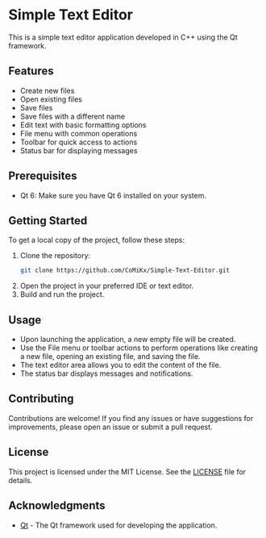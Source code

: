 # Simple Text Editor

This is a simple text editor application developed in C++ using the Qt framework.

## Features

- Create new files
- Open existing files
- Save files
- Save files with a different name
- Edit text with basic formatting options
- File menu with common operations
- Toolbar for quick access to actions
- Status bar for displaying messages

## Prerequisites

- Qt 6: Make sure you have Qt 6 installed on your system.

## Getting Started

To get a local copy of the project, follow these steps:

1. Clone the repository:
    ```bash
    git clone https://github.com/CoMiKx/Simple-Text-Editor.git
    ```
2. Open the project in your preferred IDE or text editor.
3. Build and run the project.

## Usage

- Upon launching the application, a new empty file will be created.
- Use the File menu or toolbar actions to perform operations like creating a new file, opening an existing file, and saving the file.
- The text editor area allows you to edit the content of the file.
- The status bar displays messages and notifications.

## Contributing

Contributions are welcome! If you find any issues or have suggestions for improvements, please open an issue or submit a pull request.

## License

This project is licensed under the MIT License. See the [LICENSE](LICENSE) file for details.

## Acknowledgments

- [Qt](https://www.qt.io/) - The Qt framework used for developing the application.


